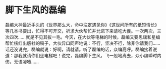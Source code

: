 # 脚下生风的磊编

磊编大神最近手头的《世界那么大，命中注定遇见你》《这世间所有的纸短情长》等几本书要出，忙得不可开交，祈求大伙帮忙并允诺下来请吃大餐。一次两次，三次四次……就是不见其拔一毛。今天，在大伙等电梯的时候，磊编又要思瑶和星编帮忙核红出版社的稿子，大伙异口同声地说：不行，坚决不行，除非你请我们……话还没说完，磊编就说：好啊，请就请。听了磊编的话，众编高呼。磊编接着说道：那我就请你们坐电梯吧！说完，磊编脚下生风，飞一般地离去，众小编瞬时内伤，无语凝噎……